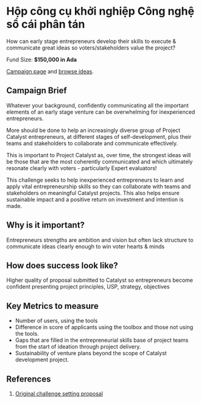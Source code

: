 # Hộp công cụ khởi nghiệp Công nghệ sổ cái phân tán

How can early stage entrepreneurs develop their skills to execute & communicate great ideas so voters/stakeholders value the project?

Fund Size: **$150,000 in Ada**

[Campaign page](https://cardano.ideascale.com/a/campaign-home/26113) and [browse ideas](https://cardano.ideascale.com/a/ideas/top/campaign-filter/byids/campaigns/26113/stage/unspecified).

## Campaign Brief

Whatever your background, confidently communicating all the important elements of an early stage venture can be overwhelming for inexperienced entrepreneurs.

More should be done to help an increasingly diverse group of Project Catalyst entrepreneurs, at different stages of self-development, plus their teams and stakeholders to collaborate and communicate effectively.

This is important to Project Catalyst as, over time, the strongest ideas will be those that are the most coherently communicated and which ultimately resonate clearly with voters - particularly Expert evaluators!

This challenge seeks to help inexperienced entrepreneurs to learn and apply vital entrepreneurship skills so they can collaborate with teams and stakeholders on meaningful Catalyst projects. This also helps ensure sustainable impact and a positive return on investment and intention is made.

## Why is it important?

Entrepreneurs strengths are ambition and vision but often lack structure to communicate ideas clearly enough to win voter hearts & minds

## How does success look like?

Higher quality of proposal submitted to Catalyst so entrepreneurs become confident presenting project principles, USP, strategy, objectives

## Key Metrics to measure

- Number of users, using the tools
- Difference in score of applicants using the toolbox and those not using the tools.
- Gaps that are filled in the entrepreneurial skills base of project teams from the start of ideation through project delivery.
- Sustainability of venture plans beyond the scope of Catalyst development project.

## References

1. [Original challenge setting proposal](https://cardano.ideascale.com/a/dtd/DLT-Entrepreneurship-Toolbox/341809-48088)